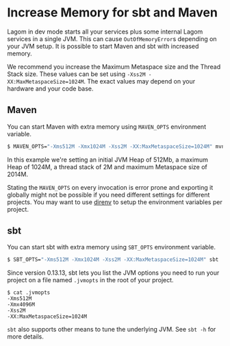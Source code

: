 # Increase Memory for sbt and Maven

Lagom in dev mode starts all your services plus some internal Lagom services in a single JVM. This can cause `OutOfMemoryError`s depending on your JVM setup. It is possible to start Maven and sbt with increased memory.

We recommend you increase the Maximum Metaspace size and the Thread Stack size. These values can be set using `-Xss2M -XX:MaxMetaspaceSize=1024M`. The exact values may depend on your hardware and your code base.


## Maven

You can start Maven with extra memory using `MAVEN_OPTS` environment variable.

```bash
$ MAVEN_OPTS="-Xms512M -Xmx1024M -Xss2M -XX:MaxMetaspaceSize=1024M" mvn lagom:runAll
```

In this example we're setting an initial JVM Heap of 512Mb, a maximum Heap of 1024M, a thread stack of 2M and maximum Metaspace size of 2014M.

Stating the `MAVEN_OPTS` on every invocation is error prone and exporting it globally might not be possible if you need different settings for different projects. You may want to use [direnv](https://direnv.net/) to setup the environment variables per project.

## sbt

You can start sbt with extra memory using `SBT_OPTS` environment variable.

```bash
$ SBT_OPTS="-Xms512M -Xmx1024M -Xss2M -XX:MaxMetaspaceSize=1024M" sbt
```

Since version 0.13.13, sbt lets you list the JVM options you need to run your project on a file named `.jvmopts` in the root of your project.

```
$ cat .jvmopts
-Xms512M
-Xmx4096M
-Xss2M
-XX:MaxMetaspaceSize=1024M
```

`sbt` also supports other means to tune the underlying JVM. See `sbt -h` for more details.
